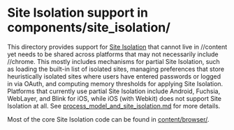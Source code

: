 # Site Isolation support in components/site_isolation/

This directory provides support for [Site
Isolation](https://www.chromium.org/Home/chromium-security/site-isolation/)
that cannot live in //content yet needs to be shared across platforms that
may not necessarily include //chrome. This mostly includes mechanisms for
partial Site Isolation, such as loading the built-in list of isolated
sites, managing preferences that store heuristically isolated sites where
users have entered passwords or logged in via OAuth, and computing memory
thresholds for applying Site Isolation. Platforms that currently use
partial Site Isolation include Android, Fuchsia, WebLayer, and Blink for iOS,
while iOS (with Webkit) does not support Site Isolation at all. See
[process_model_and_site_isolation.md](/docs/process_model_and_site_isolation.md)
for more details.

Most of the core Site Isolation code can be found in
[content/browser/](/content/browser/).
